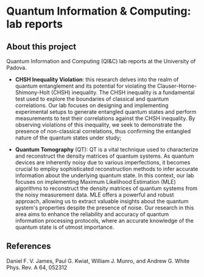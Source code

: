 # Quantum Information & Computing: lab reports

## About this project
Quantum Information and Computing (QI&C) lab reports at the University of Padova.

* **CHSH Inequality Violation**: this research delves into the realm of quantum entanglement and its potential for violating the Clauser-Horne-Shimony-Holt (CHSH) inequality. The CHSH inequality is a fundamental test used to explore the boundaries of classical and quantum correlations. Our lab focuses on designing and implementing experimental setups to generate entangled quantum states and perform measurements to test their correlations against the CHSH inequality. By observing violations of this inequality, we seek to demonstrate the presence of non-classical correlations, thus confirming the entangled nature of the quantum states under study;

* **Quantum Tomography** (QT): QT is a vital technique used to characterize and reconstruct the density matrices of quantum systems. As quantum devices are inherently noisy due to various imperfections, it becomes crucial to employ sophisticated reconstruction methods to infer accurate information about the underlying quantum state. In this context, our lab focuses on implementing Maximum Likelihood Estimation (MLE) algorithms to reconstruct the density matrices of quantum systems from the noisy measurement data. MLE offers a powerful and robust approach, allowing us to extract valuable insights about the quantum system's properties despite the presence of noise. Our research in this area aims to enhance the reliability and accuracy of quantum information processing protocols, where an accurate knowledge of the quantum state is of utmost importance.

## References
Daniel F. V. James, Paul G. Kwiat, William J. Munro, and Andrew G. White
Phys. Rev. A 64, 052312
